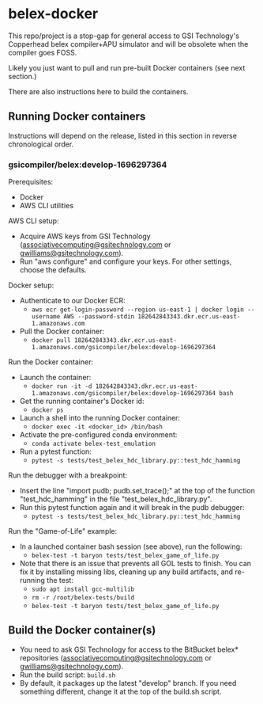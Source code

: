 # belex-docker

This repo/project is a stop-gap for general access to GSI Technology's Copperhead belex compiler+APU simulator and will be obsolete when the compiler goes FOSS.

Likely you just want to pull and run pre-built Docker containers (see next section.)

There are also instructions here to build the containers.

## Running Docker containers

Instructions will depend on the release, listed in this section in reverse chronological order.

### gsicompiler/belex:develop-1696297364

Prerequisites:
* Docker
* AWS CLI utilities

AWS CLI setup:
* Acquire AWS keys from GSI Technology (associativecomputing@gsitechnology.com or gwilliams@gsitechnology.com).
* Run "aws configure" and configure your keys. For other settings, choose the defaults.

Docker setup:
* Authenticate to our Docker ECR:
  * ```aws ecr get-login-password --region us-east-1 | docker login --username AWS --password-stdin 182642843343.dkr.ecr.us-east-1.amazonaws.com```
* Pull the Docker container:
  * ```docker pull 182642843343.dkr.ecr.us-east-1.amazonaws.com/gsicompiler/belex:develop-1696297364```

Run the Docker container:
* Launch the container:
  * ```docker run -it -d 182642843343.dkr.ecr.us-east-1.amazonaws.com/gsicompiler/belex:develop-1696297364 bash```
* Get the running container's Docker id:
  * ```docker ps```
* Launch a shell into the running Docker container:
  * ```docker exec -it <docker_id> /bin/bash```
* Activate the pre-configured conda environment:
  * ```conda activate belex-test_emulation```
* Run a pytest function:
  * ```pytest -s tests/test_belex_hdc_library.py::test_hdc_hamming```

Run the debugger with a breakpoint:
* Insert the line "import pudb; pudb.set_trace();" at the top of the function "test_hdc_hamming" in the file "test_belex_hdc_library.py".
* Run this pytest function again and it will break in the pudb debugger:
  * ```pytest -s tests/test_belex_hdc_library.py::test_hdc_hamming```

Run the "Game-of-Life" example:
* In a launched container bash session (see above), run the following:
  * ```belex-test -t baryon tests/test_belex_game_of_life.py```
* Note that there is an issue that prevents all GOL tests to finish.  You can fix it by installing missing libs, cleaning up any build artifacts, and re-running the test:
  * ```sudo apt install gcc-multilib```
  * ```rm -r /root/belex-tests/build```
  * ```belex-test -t baryon tests/test_belex_game_of_life.py```

## Build the Docker container(s)

* You need to ask GSI Technology for access to the BitBucket belex* repositories (associativecomputing@gsitechnology.com or gwilliams@gsitechnology.com).
* Run the build script:
```build.sh```
* By default, it packages up the latest "develop" branch.  If you need something different, change it at the top of the build.sh script.


